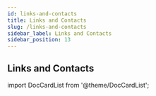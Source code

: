 ```yaml
---
id: links-and-contacts
title: Links and Contacts
slug: /links-and-contacts
sidebar_label: Links and Contacts
sidebar_position: 13
---
```


## Links and Contacts

import DocCardList from '@theme/DocCardList';

<DocCardList />
